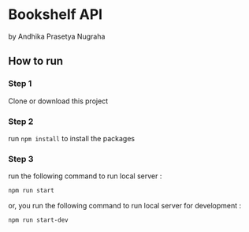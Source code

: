 <div id="top"></div>

# Bookshelf API

by Andhika Prasetya Nugraha

<h2>How to run</h2>
<h3 >

Step 1

</h3>

Clone or download this project

<h3 >

Step 2

</h3>

run `npm install` to install the packages

<h3 >

Step 3

</h3>

run the following command to run local server :

```sh
npm run start
```

or, you run the following command to run local server for development :

```sh
npm run start-dev
```
